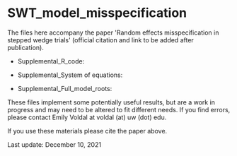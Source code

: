 # SWT_model_misspecification
The files here accompany the paper 'Random effects misspecification in stepped wedge trials' (official citation and link to be added after publication).  

* Supplemental_R_code: 

* Supplemental_System of equations:

* Supplemental_Full_model_roots:

These files implement some potentially useful results, but are a work in progress and may need to be altered to fit different needs.  If you find errors, please contact Emily Voldal at voldal (at) uw (dot) edu.

If you use these materials please cite the paper above.

Last update: December 10, 2021
